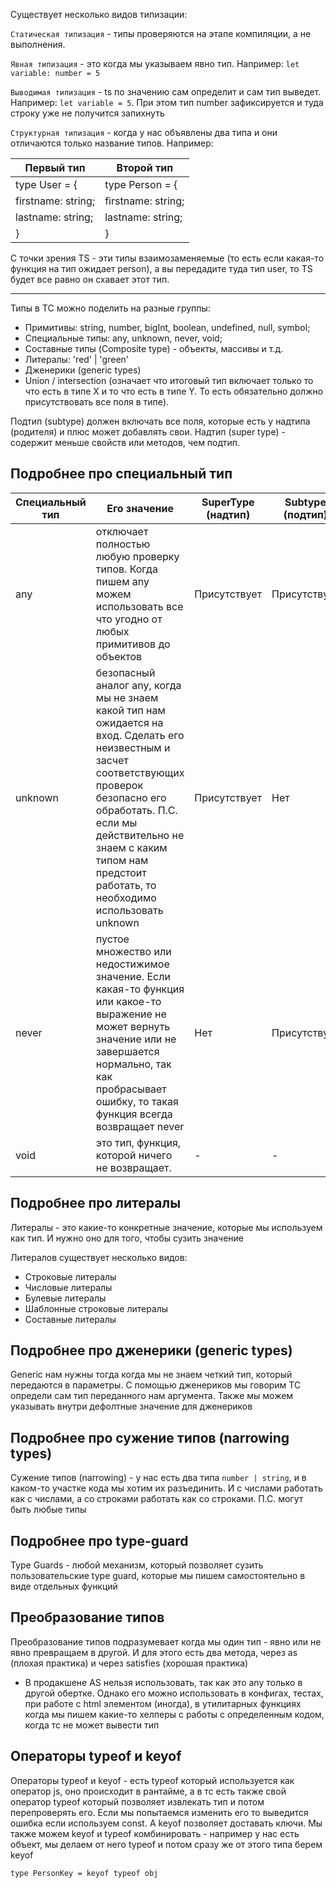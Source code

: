 Существует несколько видов типизации:

`Статическая типизация` - типы проверяются на этапе компиляции, а не выполнения.

`Явная типизация` - это когда мы указываем явно тип. Например: `let variable: number = 5`

`Выводимая типизация` - ts по значению сам определит и сам тип выведет. Например:  `let variable = 5`. При этом тип number зафиксируется и туда строку уже не получится запихнуть

`Структурная типизация`  - когда у нас объявлены два типа и они отличаются только название типов. Например: 

| Первый тип | Второй тип  | 
|------------|-------------|
| type User = {        | type Person = { |
|   firstname: string; |  firstname: string; |
|   lastname: string;  |  lastname: string; |
| }                    | } |

С точки зрения TS - эти типы взаимозаменяемые (то есть если какая-то функция на тип ожидает person), а вы передадите туда тип user, то TS будет все равно он схавает этот тип.

---

Типы в ТС можно поделить на разные группы:
- Примитивы: string, number, bigInt, boolean, undefined, null, symbol;
- Специальные типы: any, unknown, never, void;
- Составные типы (Composite type) - объекты, массивы и т.д.
- Литералы: 'red' | 'green'
- Дженерики (generic types)
- Union / intersection (означает что итоговый тип включает только то что есть в типе Х и то что есть в типе Y. То есть обязательно должно присутствовать все поля в типе). 

Подтип (subtype) должен включать все поля, которые есть у надтипа (родителя) и плюс может добавлять свои. Надтип (super type) - содержит меньше свойств или методов, чем подтип. 

## Подробнее про специальный тип

| Специальный тип | Его значение | SuperType (надтип) | Subtype (подтип) |
|------------|---------|---------|---------|
| any  | отключает полностью любую проверку типов. Когда пишем any можем использовать все что угодно от любых примитивов до объектов | Присутствует | Присутствует |
| unknown | безопасный аналог any, когда мы не знаем какой тип нам ожидается на вход. Сделать его неизвестным и засчет соответствующих проверок безопасно его обработать. П.С. если мы действительно не знаем с каким типом нам предстоит работать, то необходимо использовать unknown | Присутствует  | Нет  |
| never    | пустое множество или недостижимое значение. Если какая-то функция или какое-то выражение не может вернуть значение или не завершается нормально, так как пробрасывает ошибку, то такая функция всегда возвращает never | Нет  | Присутствует |
| void    | это тип, функция, которой ничего не возвращает. | -  | -  |

## Подробнее про литералы

Литералы - это какие-то конкретные значение, которые мы используем как тип. И нужно оно для того, чтобы сузить значение

Литералов существует несколько видов:
- Строковые литералы
- Числовые литералы
- Булевые литералы
- Шаблонные строковые литералы
- Составные литералы

## Подробнее про дженерики (generic types)

Generic нам нужны тогда когда мы не знаем четкий тип, который передаются в параметры.
С помощью дженериков мы говорим ТС определи сам тип переданного нам аргумента. Также 
мы можем указывать внутри дефолтные значение для дженериков

## Подробнее про сужение типов (narrowing types) 

Сужение типов (narrowing) - у нас есть два типа `number | string`, и в каком-то 
участке кода мы хотим их разъединить. И с числами работать как с числами, а со
строками работать как со строками. П.С. могут быть любые типы


## Подробнее про type-guard

Type Guards - любой механизм, который позволяет сузить пользовательские type guard, которые мы пишем самостоятельно в виде отдельных функций

## Преобразование типов

Преобразование типов подразумевает когда мы один тип - явно или не явно
превращаем в другой. И для этого есть два метода, через as (плохая практика)
и через satisfies (хорошая практика)

- В продакшене AS нельзя использовать, так как это any только в другой обертке. Однако его можно использовать в конфигах, тестах, при работе с
html элементом (иногда), в утилитарных функциях когда мы пишем какие-то хелперы с работы с определенным кодом, когда тс не может вывести тип

## Операторы typeof и keyof

Операторы typeof и keyof - есть typeof который используется как оператор js, оно происходит в рантайме, а в тс есть также свой оператор typeof который позволяет извлекать тип и потом перепроверять его. Если мы попытаемся изменить его то выведится ошибка если используем const. А keyof позволяет доставать ключи. Мы также можем keyof и typeof комбинировать - например у нас есть объект, мы делаем от него typeof и потом сразу же от этого типа берем keyof

`type PersonKey = keyof typeof obj`